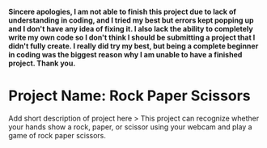 **Sincere apologies, I am not able to finish this project due to lack of understanding in coding, and I tried my best but errors kept popping up and I don't have any idea of fixing it. I also lack the ability to completely write my own code so I don't think I should be submitting a project that I didn't fully create. I really did try my best, but being a complete beginner in coding was the biggest reason why I am unable to have a finished project. Thank you.**


# Project Name: Rock Paper Scissors

Add short description of project here > This project can recognize whether your hands show a rock, paper, or scissor using your webcam and play a game of rock paper scissors.
